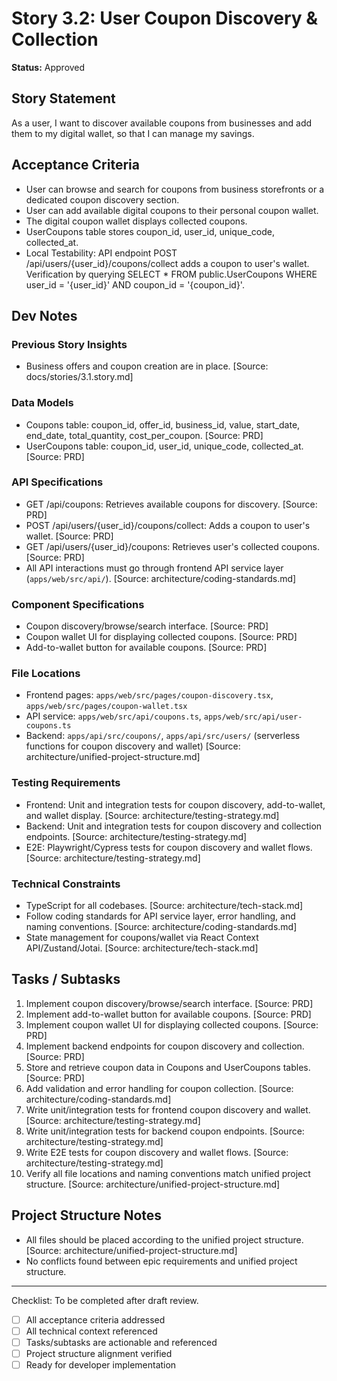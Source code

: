 # Story 3.2: User Coupon Discovery & Collection

**Status:** Approved

## Story Statement
As a user,
I want to discover available coupons from businesses and add them to my digital wallet,
so that I can manage my savings.

## Acceptance Criteria
- User can browse and search for coupons from business storefronts or a dedicated coupon discovery section.
- User can add available digital coupons to their personal coupon wallet.
- The digital coupon wallet displays collected coupons.
- UserCoupons table stores coupon_id, user_id, unique_code, collected_at.
- Local Testability: API endpoint POST /api/users/{user_id}/coupons/collect adds a coupon to user's wallet. Verification by querying SELECT * FROM public.UserCoupons WHERE user_id = '{user_id}' AND coupon_id = '{coupon_id}'.

## Dev Notes
### Previous Story Insights
- Business offers and coupon creation are in place. [Source: docs/stories/3.1.story.md]

### Data Models
- Coupons table: coupon_id, offer_id, business_id, value, start_date, end_date, total_quantity, cost_per_coupon. [Source: PRD]
- UserCoupons table: coupon_id, user_id, unique_code, collected_at. [Source: PRD]

### API Specifications
- GET /api/coupons: Retrieves available coupons for discovery. [Source: PRD]
- POST /api/users/{user_id}/coupons/collect: Adds a coupon to user's wallet. [Source: PRD]
- GET /api/users/{user_id}/coupons: Retrieves user's collected coupons. [Source: PRD]
- All API interactions must go through frontend API service layer (`apps/web/src/api/`). [Source: architecture/coding-standards.md]

### Component Specifications
- Coupon discovery/browse/search interface. [Source: PRD]
- Coupon wallet UI for displaying collected coupons. [Source: PRD]
- Add-to-wallet button for available coupons. [Source: PRD]

### File Locations
- Frontend pages: `apps/web/src/pages/coupon-discovery.tsx`, `apps/web/src/pages/coupon-wallet.tsx`
- API service: `apps/web/src/api/coupons.ts`, `apps/web/src/api/user-coupons.ts`
- Backend: `apps/api/src/coupons/`, `apps/api/src/users/` (serverless functions for coupon discovery and wallet)
[Source: architecture/unified-project-structure.md]

### Testing Requirements
- Frontend: Unit and integration tests for coupon discovery, add-to-wallet, and wallet display. [Source: architecture/testing-strategy.md]
- Backend: Unit and integration tests for coupon discovery and collection endpoints. [Source: architecture/testing-strategy.md]
- E2E: Playwright/Cypress tests for coupon discovery and wallet flows. [Source: architecture/testing-strategy.md]

### Technical Constraints
- TypeScript for all codebases. [Source: architecture/tech-stack.md]
- Follow coding standards for API service layer, error handling, and naming conventions. [Source: architecture/coding-standards.md]
- State management for coupons/wallet via React Context API/Zustand/Jotai. [Source: architecture/tech-stack.md]

## Tasks / Subtasks
1. Implement coupon discovery/browse/search interface. [Source: PRD]
2. Implement add-to-wallet button for available coupons. [Source: PRD]
3. Implement coupon wallet UI for displaying collected coupons. [Source: PRD]
4. Implement backend endpoints for coupon discovery and collection. [Source: PRD]
5. Store and retrieve coupon data in Coupons and UserCoupons tables. [Source: PRD]
6. Add validation and error handling for coupon collection. [Source: architecture/coding-standards.md]
7. Write unit/integration tests for frontend coupon discovery and wallet. [Source: architecture/testing-strategy.md]
8. Write unit/integration tests for backend coupon endpoints. [Source: architecture/testing-strategy.md]
9. Write E2E tests for coupon discovery and wallet flows. [Source: architecture/testing-strategy.md]
10. Verify all file locations and naming conventions match unified project structure. [Source: architecture/unified-project-structure.md]

## Project Structure Notes
- All files should be placed according to the unified project structure. [Source: architecture/unified-project-structure.md]
- No conflicts found between epic requirements and unified project structure.

---

Checklist: To be completed after draft review.
- [ ] All acceptance criteria addressed
- [ ] All technical context referenced
- [ ] Tasks/subtasks are actionable and referenced
- [ ] Project structure alignment verified
- [ ] Ready for developer implementation 